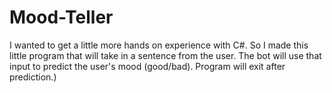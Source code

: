 # Mood-Teller
I wanted to get a little more hands on experience with C#. So I made this little program that will take in a sentence from the user. The bot will use that input to predict the user's mood (good/bad). Program will exit after prediction.)
